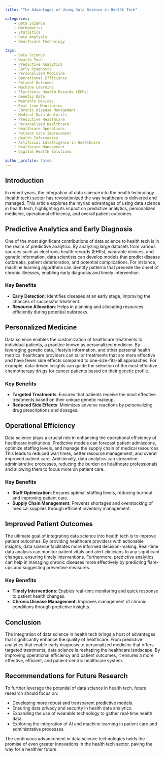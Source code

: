 ```yaml
---
title: "The Advantages of Using Data Science in Health Tech"

categories:
    - Data Science
    - Mathematics
    - Statistics
    - Data Analysis
    - Healthcare Technology

tags: 
    - Data Science
    - Health Tech
    - Predictive Analytics
    - Early Diagnosis
    - Personalized Medicine
    - Operational Efficiency
    - Patient Outcomes
    - Machine Learning
    - Electronic Health Records (EHRs)
    - Genetic Data
    - Wearable Devices
    - Real-time Monitoring
    - Chronic Disease Management
    - Medical Data Analytics
    - Predictive Healthcare
    - Personalized Healthcare
    - Healthcare Operations
    - Patient Care Improvement
    - Health Informatics
    - Artificial Intelligence in Healthcare
    - Healthcare Management
    - Digital Health Solutions

author_profile: false
---
```


## Introduction

In recent years, the integration of data science into the health technology (health tech) sector has revolutionized the way healthcare is delivered and managed. This article explores the myriad advantages of using data science in health tech, highlighting its impact on predictive analytics, personalized medicine, operational efficiency, and overall patient outcomes.

## Predictive Analytics and Early Diagnosis

One of the most significant contributions of data science to health tech is in the realm of predictive analytics. By analyzing large datasets from various sources such as electronic health records (EHRs), wearable devices, and genetic information, data scientists can develop models that predict disease outbreaks, patient deterioration, and potential complications. For instance, machine learning algorithms can identify patterns that precede the onset of chronic illnesses, enabling early diagnosis and timely intervention.

### Key Benefits

- **Early Detection**: Identifies diseases at an early stage, improving the chances of successful treatment.
- **Resource Allocation**: Helps in planning and allocating resources efficiently during potential outbreaks.

## Personalized Medicine

Data science enables the customization of healthcare treatments to individual patients, a practice known as personalized medicine. By leveraging genetic data, lifestyle information, and other personal health metrics, healthcare providers can tailor treatments that are more effective and have fewer side effects compared to one-size-fits-all approaches. For example, data-driven insights can guide the selection of the most effective chemotherapy drugs for cancer patients based on their genetic profile.

### Key Benefits

- **Targeted Treatments**: Ensures that patients receive the most effective treatments based on their unique genetic makeup.
- **Reduced Side Effects**: Minimizes adverse reactions by personalizing drug prescriptions and dosages.

## Operational Efficiency

Data science plays a crucial role in enhancing the operational efficiency of healthcare institutions. Predictive models can forecast patient admissions, optimize staffing levels, and manage the supply chain of medical resources. This leads to reduced wait times, better resource management, and overall improved patient care. Additionally, data analytics can streamline administrative processes, reducing the burden on healthcare professionals and allowing them to focus more on patient care.

### Key Benefits

- **Staff Optimization**: Ensures optimal staffing levels, reducing burnout and improving patient care.
- **Supply Chain Management**: Prevents shortages and overstocking of medical supplies through efficient inventory management.

## Improved Patient Outcomes

The ultimate goal of integrating data science into health tech is to improve patient outcomes. By providing healthcare providers with actionable insights, data science facilitates more informed decision-making. Real-time data analysis can monitor patient vitals and alert clinicians to any significant changes, ensuring timely interventions. Furthermore, predictive analytics can help in managing chronic diseases more effectively by predicting flare-ups and suggesting preventive measures.

### Key Benefits

- **Timely Interventions**: Enables real-time monitoring and quick response to patient health changes.
- **Chronic Disease Management**: Improves management of chronic conditions through predictive insights.

## Conclusion

The integration of data science in health tech brings a host of advantages that significantly enhance the quality of healthcare. From predictive analytics that enable early diagnosis to personalized medicine that offers targeted treatments, data science is reshaping the healthcare landscape. By improving operational efficiency and patient outcomes, it ensures a more effective, efficient, and patient-centric healthcare system.

## Recommendations for Future Research

To further leverage the potential of data science in health tech, future research should focus on:
- Developing more robust and transparent predictive models.
- Ensuring data privacy and security in health data analytics.
- Expanding the use of wearable technology to gather real-time health data.
- Exploring the integration of AI and machine learning in patient care and administrative processes.

The continuous advancement in data science technologies holds the promise of even greater innovations in the health tech sector, paving the way for a healthier future.
